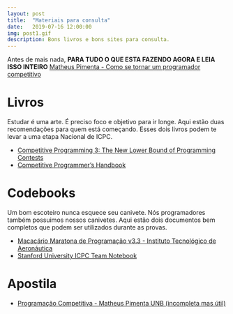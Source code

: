 ```yaml
---
layout: post
title:  "Materiais para consulta"
date:   2019-07-16 12:00:00
img: post1.gif
description: Bons livros e bons sites para consulta.
---
```


Antes de mais nada, **PARA TUDO O QUE ESTA FAZENDO AGORA E LEIA ISSO INTEIRO** [Matheus Pimenta - Como se tornar um programador competitivo](http://matheuspimenta.com/como-se-tornar-um-programador-competitivo)


# Livros

Estudar é uma arte. É preciso foco e objetivo para ir longe. Aqui estão duas recomendações para quem está começando. Esses dois livros podem te levar a uma etapa Nacional de ICPC.
* [Competitive Programming 3: The New Lower Bound of Programming Contests](/docs/cp3.pdf)
* [Competitive Programmer’s Handbook](/docs/hand.pdf)

# Codebooks

Um bom escoteiro nunca esquece seu canivete. Nós programadores também possuimos nossos canivetes.
Aqui estão dois documentos bem completos que podem ser utilizados durante as provas.
* [Macacário Maratona de Programação v3.3 - Instituto Tecnológico de Aeronáutica](/docs/macacario.pdf)
* [Stanford University ICPC Team Notebook](/docs/stanford.pdf)

# Apostila
* [Programação Competitiva - Matheus Pimenta UNB (incompleta mas útil)](/docs/pimenta.pdf)
